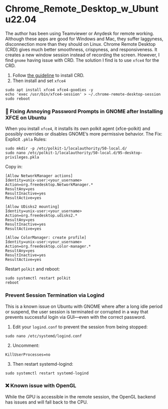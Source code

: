 # Chrome_Remote_Desktop_w_Ubuntu22.04

The author has been using Teamviewer or Anydesk for remote working. Although these apps are good for Windows and Mac, they suffer laggyness, disconnection more than they should on Linux.
Chrome Remote Desktop (CRD) gives much better smoothness, crispyness, and responsiveness. It creates a new window session instead of recording the screen. However, I find `gnome` having issue with CRD. 
The solution I find is to use `xfce4` for the CRD.

1. Follow [the guideline](https://remotedesktop.google.com/headless) to install CRD.
2. Then install and set `xfce4`
```
sudo apt install xfce4 xfce4-goodies -y
echo 'exec /usr/bin/xfce4-session' > ~/.chrome-remote-desktop-session
sudo reboot
```

### 🔐 Fixing Annoying Password Prompts in GNOME after Installing XFCE on Ubuntu
When you install `xfce4`, it installs its own polkit agent (xfce-polkit) and possibly overrides or disables GNOME’s more permissive behavior. The Fix: Explicit `.pkla` Rules:

```
sudo mkdir -p /etc/polkit-1/localauthority/50-local.d/
sudo nano /etc/polkit-1/localauthority/50-local.d/95-desktop-privileges.pkla
```
Copy in:
```
[Allow NetworkManager actions]
Identity=unix-user:<your_username>
Action=org.freedesktop.NetworkManager.*
ResultAny=yes
ResultInactive=yes
ResultActive=yes

[Allow UDisks2 mounting]
Identity=unix-user:<your_username>
Action=org.freedesktop.udisks2.*
ResultAny=yes
ResultInactive=yes
ResultActive=yes

[Allow ColorManager: create profile]
Identity=unix-user:<your_username>
Action=org.freedesktop.color-manager.*
ResultAny=yes
ResultInactive=yes
ResultActive=yes
```
Restart `polkit` and reboot:
```
sudo systemctl restart polkit
reboot
```

### Prevent Session Termination via Logind
This is a known issue on Ubuntu with GNOME where after a long idle period or suspend, the user session is terminated or corrupted in a way that prevents successful login via GUI—even with the correct password. 
1. Edit your `logind.conf` to prevent the session from being stopped:
```
sudo nano /etc/systemd/logind.conf
```
2. Uncomment:
```
KillUserProcesses=no
```
3. Then restart systemd-logind:
```
sudo systemctl restart systemd-logind
```


### ❌ Known issue with OpenGL
While the GPU is accessible in the remote session, the OpenGL backend has issues and will fall back to the CPU.
